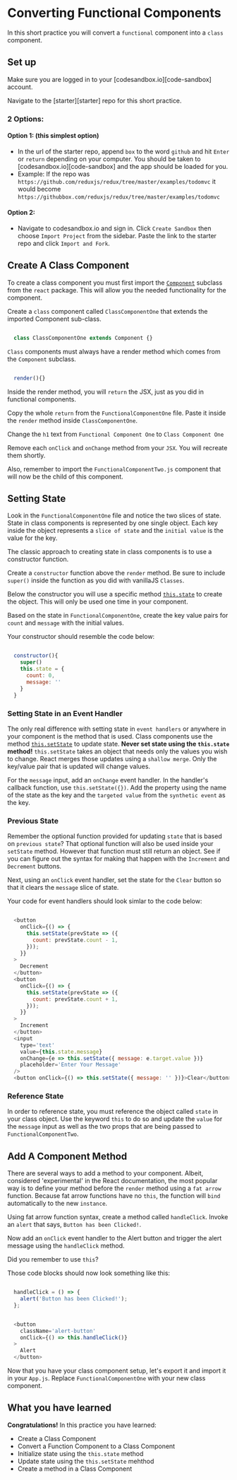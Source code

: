# Converting Functional Components

In this short practice you will convert a `functional` component into  a `class`
component.

## Set up

Make sure you are logged in to your [codesandbox.io][code-sandbox] account.

Navigate to the [starter][starter] repo for this short practice.

### 2 Options:

#### Option 1: (this simplest option)

- In the url of the starter repo, append `box` to the word `github` and hit
  `Enter` or `return` depending on your computer. You should be taken to
  [codesandbox.io][code-sandbox] and the app should be loaded for you.
- Example: If the repo was
  `https://github.com/reduxjs/redux/tree/master/examples/todomvc` it would
  become `https://githubbox.com/reduxjs/redux/tree/master/examples/todomvc`

#### Option 2:

- Navigate to codesandbox.io and sign in. Click `Create Sandbox` then choose
 `Import Project` from the sidebar. Paste the link to the starter repo and
 click `Import and Fork`.

## Create A Class Component

To create a class component you must first import the
[`Component`][react-component] subclass from the `react` package. This will
allow you the needed functionality for the component.

Create a `class` component called `ClassComponentOne` that extends the imported
Component sub-class.

```js

  class ClassComponentOne extends Component {}

```

`Class` components must always have a render method which comes from the
`Component` subclass.

```js

  render(){}

```

Inside the render method, you will `return` the JSX, just as you did in
functional components.

Copy the whole `return` from the `FunctionalComponentOne` file. Paste it
inside the `render` method inside `ClassComponentOne`.

Change the `h1` text from `Functional Component One` to `Class Component One`

Remove each `onClick` and `onChange` method from your `JSX`. You will recreate
them shortly.

Also, remember to import the `FunctionalComponentTwo.js` component that will now
be the child of this component.

## Setting State

Look in the `FunctionalComponentOne` file and notice the two slices of state.
State in class components is represented by one single object. Each key inside
the object represents a `slice of state` and the `initial value` is the value
for the key.

The classic approach to creating state in class components is to use a
constructor function.

Create a `constructor` function above the `render` method. Be sure to include
`super()` inside the function as you did with vanillaJS `Classes`.

Below the constructor you will use a specific method [`this.state`][state] to
create the object. This will only be used one time in your component.

Based on the state in `FunctionalComponentOne`, create the key value pairs for
`count` and `message` with the initial values.

Your constructor should resemble the code below:

```js

  constructor(){
    super()
    this.state = {
      count: 0,
      message: ''
    }
  }

```

### Setting State in an Event Handler

The only real difference with setting state in `event handlers` or anywhere in
your component is the method that is used. Class components use the method
[`this.setState`][setstate] to update state. **Never set state using the
`this.state` method!** `this.setState` takes an object that needs only the
values you wish to change. React merges those updates using a `shallow merge`.
Only the key/value pair that is updated will change values.

For the `message` input, add an `onChange` event handler. In the handler's
callback function, use `this.setState({})`. Add the property using the name of
the state as the key and the `targeted value` from the `synthetic event` as the
key.

### Previous State

Remember the optional function provided for updating `state` that is based on
`previous state`? That optional function will also be used inside your
`setState` method. However that function must still return an object. See if you
can figure out the syntax for making that happen with the `Increment` and
`Decrement` buttons.

Next, using an `onClick` event handler, set the state for the `Clear` button so
that it clears the `message` slice of state.

Your code for event handlers should look simlar to the code below:

```js

  <button
    onClick={() => {
      this.setState(prevState => ({
        count: prevState.count - 1,
      }));
    }}
  >
    Decrement
  </button>
  <button
    onClick={() => {
      this.setState(prevState => ({
        count: prevState.count + 1,
      }));
    }}
  >
    Increment
  </button>
  <input
    type='text'
    value={this.state.message}
    onChange={e => this.setState({ message: e.target.value })}
    placeholder='Enter Your Message'
  />
  <button onClick={() => this.setState({ message: '' })}>Clear</button>

```

### Reference State

In order to reference state, you must reference the object called `state` in
your class object. Use the keyword `this` to do so and update the `value` for
the `message` input as well as the two props that are being passed to
`FunctionalComponentTwo`.

## Add A Component Method

There are several ways to add a method to your component. Albeit, considered
'experimental' in the React documentation, the most popular way is to define
your method before the `render` method using a `fat arrow` function. Because fat
arrow functions have no `this`, the function will `bind` automatically to the
new `instance`.

Using fat arrow function syntax, create a method called `handleClick`. Invoke an
`alert` that says, `Button has been Clicked!`.

Now add an `onClick` event handler to the Alert button and trigger the alert
message using the `handleClick` method.

Did you remember to use `this`?

Those code blocks should now look something like this:

```js

  handleClick = () => {
    alert('Button has been Clicked!');
  };

```

```js

  <button
    className='alert-button'
    onClick={() => this.handleClick()}
  >
    Alert
  </button>

```

Now that you have your class component setup, let's export it and import it in 
your `App.js`. Replace `FunctionalComponentOne` with your new class component. 

## What you have learned

**Congratulations!** In this practice you have learned:

- Create a Class Component
- Convert a Function Component to a Class Component
- Initialize state using the `this.state` method
- Update state using the `this.setState` mehthod
- Create a method in a Class Component



[react-component]: https://reactjs.org/docs/react-component.html
[setstate]: https://reactjs.org/docs/react-component.html#setstate
[state]: https://reactjs.org/docs/react-component.html#state